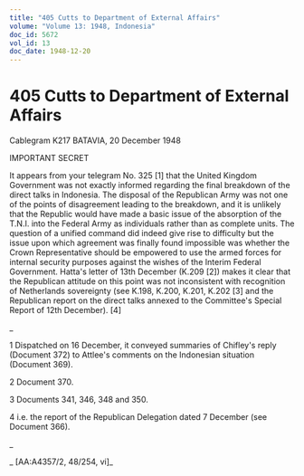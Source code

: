 ```yaml
---
title: "405 Cutts to Department of External Affairs"
volume: "Volume 13: 1948, Indonesia"
doc_id: 5672
vol_id: 13
doc_date: 1948-12-20
---
```


# 405 Cutts to Department of External Affairs

Cablegram K217 BATAVIA, 20 December 1948

IMPORTANT SECRET

It appears from your telegram No. 325 [1] that the United Kingdom Government was not exactly informed regarding the final breakdown of the direct talks in Indonesia. The disposal of the Republican Army was not one of the points of disagreement leading to the breakdown, and it is unlikely that the Republic would have made a basic issue of the absorption of the T.N.I. into the Federal Army as individuals rather than as complete units. The question of a unified command did indeed give rise to difficulty but the issue upon which agreement was finally found impossible was whether the Crown Representative should be empowered to use the armed forces for internal security purposes against the wishes of the Interim Federal Government. Hatta's letter of 13th December (K.209 [2]) makes it clear that the Republican attitude on this point was not inconsistent with recognition of Netherlands sovereignty (see K.198, K.200, K.201, K.202 [3] and the Republican report on the direct talks annexed to the Committee's Special Report of 12th December). [4]

_

1 Dispatched on 16 December, it conveyed summaries of Chifley's reply (Document 372) to Attlee's comments on the Indonesian situation (Document 369).

2 Document 370.

3 Documents 341, 346, 348 and 350.

4 i.e. the report of the Republican Delegation dated 7 December (see Document 366).

_

_ [AA:A4357/2, 48/254, vi]_
